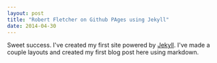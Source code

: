 ```yaml
---
layout: post
title: "Robert Fletcher on Github PAges using Jekyll"
date: 2014-04-30
---
```


Sweet success. I've created my first site powered by [Jekyll](http://jekyllrb.com). I've made a couple layouts and created my first blog post here using markdown.

